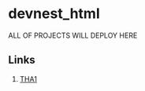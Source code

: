 # devnest_html
ALL OF PROJECTS WILL DEPLOY HERE

## Links

1. [THA1](https://devnest-frontend-srijavuppala.netlify.app/tha1/letter)

